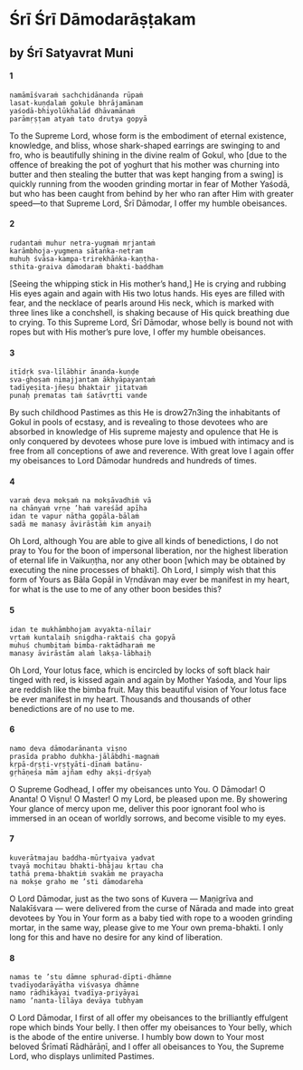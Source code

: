 # Śrī Śrī Dāmodarāṣṭakam

## by Śrī Satyavrat Muni

#### 1

    namāmīśvaraṁ sachchidānanda rūpaṁ
    lasat-kuṇḍalaṁ gokule bhrājamānam
    yaśodā-bhiyolūkhalād dhāvamānaṁ
    parāmṛṣṭam atyaṁ tato drutya gopyā

To the Supreme Lord, whose form is the embodiment of eternal existence, knowledge, and bliss, whose shark-shaped earrings are swinging to and fro, who is beautifully shining in the divine realm of Gokul, who [due to the offence of breaking the pot of yoghurt that his mother was churning into butter and then stealing the butter that was kept hanging from a swing] is quickly running from the wooden grinding mortar in fear of Mother Yaśodā, but who has been caught from behind by her who ran after Him with greater speed—to that Supreme Lord, Śrī Dāmodar, I offer my humble obeisances.

#### 2

    rudantaṁ muhur netra-yugmaṁ mṛjantaṁ
    karāmbhoja-yugmena sātaṅka-netram
    muhuḥ śvāsa-kampa-trirekhāṅka-kaṇṭha-
    sthita-graiva dāmodaraṁ bhakti-baddham

[Seeing the whipping stick in His mother’s hand,] He is crying and rubbing His eyes again and again with His two lotus hands. His eyes are filled with fear, and the necklace of pearls around His neck, which is marked with three lines like a conchshell, is shaking because of His quick breathing due to crying. To this Supreme Lord, Śrī Dāmodar, whose belly is bound not with ropes but with His mother’s pure love, I offer my humble obeisances.

#### 3

    itīdṛk sva-līlābhir ānanda-kuṇḍe
    sva-ghoṣaṁ nimajjantam ākhyāpayantaṁ
    tadīyeṣita-jñeṣu bhaktair jitatvaṁ
    punaḥ prematas taṁ śatāvṛtti vande

By such childhood Pastimes as this He is drow27n3ing the inhabitants of Gokul in pools of ecstasy, and is revealing to those devotees who are absorbed in knowledge of His supreme majesty and opulence that He is only conquered by devotees whose pure love is imbued with intimacy and is free from all conceptions of awe and reverence. With great love I again offer my obeisances to Lord Dāmodar hundreds and hundreds of times.

#### 4

    varaṁ deva mokṣaṁ na mokṣāvadhiṁ vā
    na chānyaṁ vṛṇe ’haṁ vareśād apīha
    idan te vapur nātha gopāla-bālaṁ
    sadā me manasy āvirāstāṁ kim anyaiḥ

Oh Lord, although You are able to give all kinds of benedictions, I do not pray to You for the boon of impersonal liberation, nor the highest liberation of eternal life in Vaikuṇṭha, nor any other boon [which may be obtained by executing the nine processes of bhakti]. Oh Lord, I simply wish that this form of Yours as Bāla Gopāl in Vṛndāvan may ever be manifest in my heart, for what is the use to me of any other boon besides this?

#### 5

    idan te mukhāmbhojam avyakta-nīlair
    vṛtaṁ kuntalaiḥ snigdha-raktaiś cha gopyā
    muhuś chumbitaṁ bimba-raktādharaṁ me
    manasy āvirāstām alaṁ lakṣa-lābhaiḥ

Oh Lord, Your lotus face, which is encircled by locks of soft black hair tinged with red, is kissed again and again by Mother Yaśoda, and Your lips are reddish like the bimba fruit. May this beautiful vision of Your lotus face be ever manifest in my heart. Thousands and thousands of other benedictions are of no use to me.

#### 6

    namo deva dāmodarānanta viṣṇo
    prasīda prabho duḥkha-jālābdhi-magnaṁ
    kṛpā-dṛṣṭi-vṛṣṭyāti-dīnaṁ batānu-
    gṛhāṇeśa mām ajñam edhy akṣi-dṛśyaḥ

O Supreme Godhead, I offer my obeisances unto You. O Dāmodar! O Ananta! O Viṣṇu! O Master! O my Lord, be pleased upon me. By showering Your glance of mercy upon me, deliver this poor ignorant fool who is immersed in an ocean of worldly sorrows, and become visible to my eyes.

#### 7

    kuverātmajau baddha-mūrtyaiva yadvat
    tvayā mochitau bhakti-bhājau kṛtau cha
    tathā prema-bhaktiṁ svakāṁ me prayacha
    na mokṣe graho me ’sti dāmodareha

O Lord Dāmodar, just as the two sons of Kuvera — Maṇigrīva and Nalakīśvara — were delivered from the curse of Nārada and made into great devotees by You in Your form as a baby tied with rope to a wooden grinding mortar, in the same way, please give to me Your own prema-bhakti. I only long for this and have no desire for any kind of liberation.

#### 8

    namas te ’stu dāmne sphurad-dīpti-dhāmne
    tvadīyodarāyātha viśvasya dhāmne
    namo rādhikāyai tvadīya-priyāyai
    namo ’nanta-līlāya devāya tubhyam

O Lord Dāmodar, I first of all offer my obeisances to the brilliantly effulgent rope which binds Your belly. I then offer my obeisances to Your belly, which is the abode of the entire universe. I humbly bow down to Your most beloved Śrīmatī Rādhārāṇī, and I offer all obeisances to You, the Supreme Lord, who displays unlimited Pastimes.

